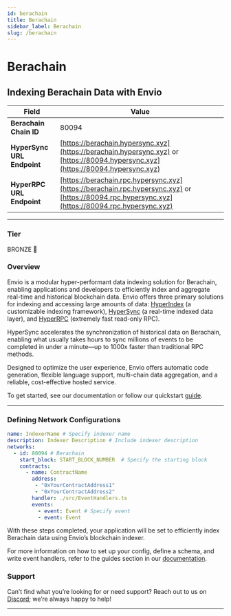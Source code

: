 ```yaml
---
id: berachain
title: Berachain
sidebar_label: Berachain
slug: /berachain
---
```


# Berachain

## Indexing Berachain Data with Envio

| **Field**                     | **Value**                                                                                          |
|-------------------------------|----------------------------------------------------------------------------------------------------|
| **Berachain Chain ID**     | 80094                                                                                            |
| **HyperSync URL Endpoint**    | [https://berachain.hypersync.xyz](https://berachain.hypersync.xyz) or [https://80094.hypersync.xyz](https://80094.hypersync.xyz) |
| **HyperRPC URL Endpoint**     | [https://berachain.rpc.hypersync.xyz](https://berachain.rpc.hypersync.xyz) or [https://80094.rpc.hypersync.xyz](https://80094.rpc.hypersync.xyz) |

---

### Tier

BRONZE 🥉

### Overview

Envio is a modular hyper-performant data indexing solution for Berachain, enabling applications and developers to efficiently index and aggregate real-time and historical blockchain data. Envio offers three primary solutions for indexing and accessing large amounts of data: [HyperIndex](/docs/HyperIndex/overview) (a customizable indexing framework), [HyperSync](/docs/HyperSync/overview) (a real-time indexed data layer), and [HyperRPC](/docs/HyperRPC/overview-hyperrpc) (extremely fast read-only RPC).

HyperSync accelerates the synchronization of historical data on Berachain, enabling what usually takes hours to sync millions of events to be completed in under a minute—up to 1000x faster than traditional RPC methods.

Designed to optimize the user experience, Envio offers automatic code generation, flexible language support, multi-chain data aggregation, and a reliable, cost-effective hosted service.

To get started, see our documentation or follow our quickstart [guide](/docs/HyperIndex/contract-import).

---

### Defining Network Configurations

```yaml
name: IndexerName # Specify indexer name
description: Indexer Description # Include indexer description
networks:
  - id: 80094 # Berachain  
    start_block: START_BLOCK_NUMBER  # Specify the starting block
    contracts:
      - name: ContractName
        address:
         - "0xYourContractAddress1"
         - "0xYourContractAddress2"
        handler: ./src/EventHandlers.ts
        events:
          - event: Event # Specify event
          - event: Event
```

With these steps completed, your application will be set to efficiently index Berachain data using Envio’s blockchain indexer.

For more information on how to set up your config, define a schema, and write event handlers, refer to the guides section in our [documentation](/docs/HyperIndex/configuration-file).

### Support

Can’t find what you’re looking for or need support? Reach out to us on [Discord](https://discord.com/invite/Q9qt8gZ2fX); we’re always happy to help!

---
